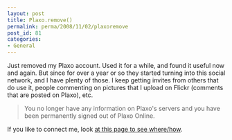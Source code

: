 ```yaml
---
layout: post
title: Plaxo.remove()
permalink: perma/2008/11/02/plaxoremove
post_id: 81
categories:
- General
---
```


Just removed my Plaxo account. Used it for a while, and found it useful now and
again. But since for over a year or so they started turning into this social
network, and I have plenty of those. I keep getting invites from others that do
use it, people commenting on pictures that I upload on Flickr (comments that
are posted on Plaxo), etc.

> You no longer have any information on Plaxo's servers and you have been
> permanently signed out of Plaxo Online.

If you like to connect me, look <a
href="{{site.baseurl}}/contact.html">at this page to see
where/how</a>.
